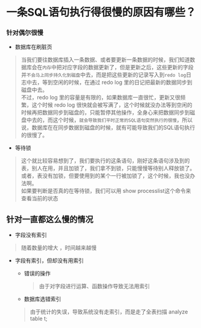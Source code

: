 # 一条SQL语句执行得很慢的原因有哪些？



### 针对偶尔很慢

-  数据库在刷脏页 

> 当我们要往数据库插入一条数据、或者要更新一条数据的时候，我们知道数据库会在`内存`中把对应字段的数据更新了，但是更新之后，这些更新的字段并`不会马上同步持久化到磁盘`中去，而是把这些更新的记录写入到` redo log `日志中去，等到空闲的时候，在通过 redo log 里的日记把最新的数据同步到磁盘中去。     
>不过，redo log 里的容量是有限的，如果数据库一直很忙，更新又很频繁，这个时候 redo log 很快就会被写满了，这个时候就没办法等到空闲的时候再把数据同步到磁盘的，只能暂停其他操作，全身心来把数据同步到磁盘中去的，而这个时候，`就会导致我们平时正常的SQL语句突然执行的很慢`，所以说，数据库在在同步数据到磁盘的时候，就有可能导致我们的SQL语句执行的很慢了。


- 等待锁
> 这个就比较容易想到了，我们要执行的这条语句，刚好这条语句涉及到的表，别人在用，并且加锁了，我们拿不到锁，只能慢慢等待别人释放锁了。或者，表没有加锁，但要使用到的某个一行被加锁了，这个时候，我也没办法啊。     
如果要判断是否真的在等待锁，我们可以用 show processlist这个命令来查看当前的状态


## 针对一直都这么慢的情况

- 字段没有索引
> 随着数量的增大 ，时间越来越慢

- 字段有索引，但却没有用索引 
  + 错误的操作
    > 由于对字段进行运算、函数操作导致无法用索引
    
  +  数据库选错索引 
    > 由于统计的失误，导致系统没有走索引，而是走了全表扫描
    > analyze table t;
 
